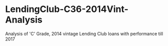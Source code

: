 # LendingClub-C36-2014Vint-Analysis
Analysis of 'C' Grade, 2014 vintage Lending Club loans with performance till 2017
